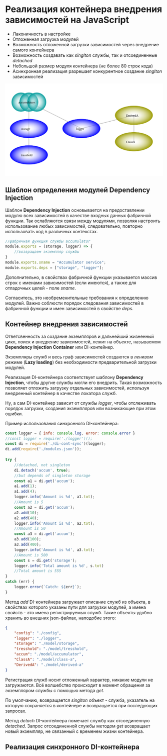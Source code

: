 # Реализация контейнера внедрения зависимостей на JavaScript

+ Лаконичность в настройке
+ Отложенная загрузка модулей
+ Возможность отложенной загрузки зависимостей через внедрение самого контейнера
+ Возможность создавать как *singlton* службы, так и отсоединенные *detached*
+ Небольшой размер модуля контейнера (не более 80 строк кода)
+ Асинхронная реализация разрешает конкурентное создание *singlton* зависимостей

![Граф зависимоcтей](./graph.svg)

## Шаблон определения модулей Dependency Injection

Шаблон **Dependency Injection** основывается на предоставлении модулю всех зависимостей в качестве входных данных фабричной функции. Так ослабляются связи между модулями, позволяя настроить использование любых зависимостей, следовательно, повторно использовать код в различных контекстах.

``` js
//фабричная функция службы accumulator
module.exports = (storage, logger) => {
    //возвращаем экземпляр службы
}
module.exports.sname = "Accumulator service";
module.exports.deps = ["storage", "logger"];
```

Дополнительно, в свойствах фабричной функции указывается массив строк с именами зависимостей (если имеются), а также для отладочных целей - поле *sname*.

Согласитесь, это необременительные требования к определению модулей. Важно соблюсти порядок следования зависимостей в фабричной функции и имен зависимостей в свойстве *deps*.

## Контейнер внедрения зависимостей

Ответсвенность за создание экземпляров и дальнейший жизненный цикл, поиск и внедрение зависимостей, лежит на объекте, называемом **Dependency Injection Container** или DI-контейнер.

Экземпляры служб и весь граф зависимостей создаются в *ленивом* режиме (**Lazy loading**) без необходимости предварительной загрузки модулей.

Реализация DI-контейнера соответствует шаблону **Dependency Injection**, чтобы другие службы могли его внедрить. Такая возможность позволяет отложить загрузку отдельных зависимостей, используя внедренный контейнер в качестве локатора служб.

Ну, а сам DI-контейнер зависит от службы *logger*, чтобы отслеживать порядок загрузки, создания экземпляров или возникающие при этом ошибки.

Пример использования синхронного DI-контейнера:

``` js
const logger = { info: console.log, error: console.error }
//const logger = require('./logger')();
const di = require('./di-cont-sync')(logger);
di.add(require('./modules.json'));

try {
    //detached, not singleton
    di.detach('accum', true);
    //but depends of singleton storage
    const a1 = di.get('accum');
    a1.add(1);
    a1.add(4);
    logger.info('Amount is %d', a1.tot);
    //Amount is 5
    const a2 = di.get('accum');
    a2.add(10);
    a2.add(40);
    logger.info('Amount is %d', a2.tot);
    //Amount is 50
    const a3 = di.get('accum');
    a3.add(100);
    a3.add(400);
    logger.info('Amount is %d', a3.tot);
    //Amount is 500
    const s = di.get('storage');
    logger.info('Total amount is %d', s.tot)
    //Total amount is 555
}
catch (err) {
    logger.error(`Catch: ${err}`);
}
```

Метод *add* DI-контейнера загружает описание служб из объекта, в свойствах которого указаны пути для загрузки модулей, а имена свойств - это имена регистрируемых служб. Такие объекты удобно хранить во внешних json-файлах, наподобие этого:

```json
{
    "config": "./config",
    "logger": "./logger",
    "storage": "./model/storage",
    "tresshold": "./model/tresshold",
    "accum": "./model/accumulator",
    "ClassA": "./model/class-a",
    "DerivedA": "./model/derived-a"
}
```

Регистрация служб носит отложенный характер, никакие модули не загружаются. Всё волшебство происходит в момент обращения за экземпляром службы с помощью метода *get*.

По умолчанию, возвращается *singlton* объект - служба, указатель на которую сохраняется в контейнере и возвращается при последующих запросах.

Метод *detach* DI-контейнера помечает службу как отсоединенную *detached*. Запрос отсоединенной службы методом *get* возвращает новый экземпляр, не связанный с временем жизни контейнера.

## Реализация синхронного DI-контейнера

